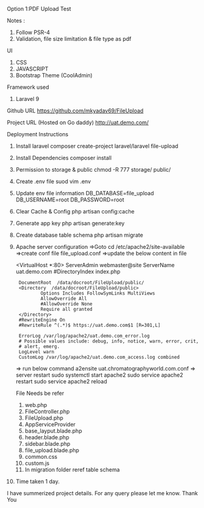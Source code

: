
Option 1:PDF Upload Test

Notes :

1. Follow PSR-4
2. Validation, file size limitation & file type as pdf

UI

1. CSS
2. JAVASCRIPT
3. Bootstrap Theme (CoolAdmin)

Framework used
1. Laravel 9


Github URL 
https://github.com/mkyadav69/FileUpload

Project URL (Hosted on Go daddy)
http://uat.demo.com/  




Deployment Instructions

1. Install laravel
    composer create-project laravel/laravel file-upload

2. Install Dependencies
    composer install
    
3. Permission to storage & public 
    chmod -R 777 storage/ public/

4. Create .env file
    suod vim .env

5. Update env file information
    DB_DATABASE=file_upload
    DB_USERNAME=root
    DB_PASSWORD=root

6. Clear Cache & Config 
    php artisan config:cache

7. Generate app key
    php artisan generate:key

8. Create database table schema
    php artisan migrate

9. Apache server configuration
    =>Goto cd /etc/apache2/site-available
    =>create conf file file_upload.conf
    =>update the below content in file

    <VirtualHost *:80>
        ServerAdmin webmaster@site
        ServerName uat.demo.com
        #DirectoryIndex index.php

        DocumentRoot  /data/docroot/FileUpload/public/
        <Directory  /data/docroot/FileUpload/public>
                Options Includes FollowSymLinks MultiViews
                AllowOverride All
                #AllowOverride None
                Require all granted
        </Directory>
        #RewriteEngine On
        #RewriteRule ^(.*)$ https://uat.demo.com$1 [R=301,L]

        ErrorLog /var/log/apache2/uat.demo.com_error.log
        # Possible values include: debug, info, notice, warn, error, crit,
        # alert, emerg.
        LogLevel warn
        CustomLog /var/log/apache2/uat.demo.com_access.log combined
    </VirtualHost>
    => run below command
    a2ensite uat.chromatographyworld.com.conf
    => server restart
    sudo systemctl start apache2
    sudo service apache2 restart
    sudo service apache2 reload

    File Needs be refer
    1. web.php
    2. FileController.php
    3. FileUpload.php
    4. AppServiceProvider
    5. base_layput.blade.php
    6. header.blade.php
    7. sidebar.blade.php
    8. file_upload.blade.php
    9. common.css
    10. custom.js
    11. In migration folder reref table schema

10. Time taken 1 day.

I have summerized project details.
For any query please let me know.
Thank You












